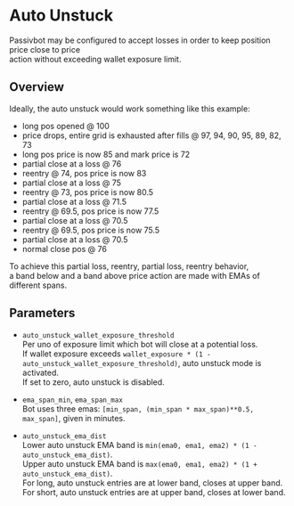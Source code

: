 # Auto Unstuck

Passivbot may be configured to accept losses in order to keep position price close to price  
action without exceeding wallet exposure limit.

## Overview

Ideally, the auto unstuck would work something like this example:  
- long pos opened @ 100
- price drops, entire grid is exhausted after fills @ 97, 94, 90, 95, 89, 82, 73
- long pos price is now 85 and mark price is 72
- partial close at a loss @ 76
- reentry @ 74, pos price is now 83
- partial close at a loss @ 75
- reentry @ 73, pos price is now 80.5
- partial close at a loss @ 71.5
- reentry @ 69.5, pos price is now 77.5
- partial close at a loss @ 70.5
- reentry @ 69.5, pos price is now 75.5
- partial close at a loss @ 70.5
- normal close pos @ 76  

To achieve this partial loss, reentry, partial loss, reentry behavior,  
a band below and a band above price action are made with EMAs of different spans.  

## Parameters

- `auto_unstuck_wallet_exposure_threshold`  
Per uno of exposure limit which bot will close at a potential loss.  
If wallet exposure exceeds `wallet_exposure * (1 - auto_unstuck_wallet_exposure_threshold)`, auto unstuck mode is activated.  
If set to zero, auto unstuck is disabled.  

- `ema_span_min`, `ema_span_max`  
Bot uses three emas: `[min_span, (min_span * max_span)**0.5, max_span]`, given in minutes.  

- `auto_unstuck_ema_dist`  
Lower auto unstuck EMA band is `min(ema0, ema1, ema2) * (1 - auto_unstuck_ema_dist)`.  
Upper auto unstuck EMA band is `max(ema0, ema1, ema2) * (1 + auto_unstuck_ema_dist)`.  
For long, auto unstuck entries are at lower band, closes at upper band.  
For short, auto unstuck entries are at upper band, closes at lower band.
